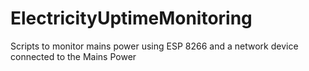 # ElectricityUptimeMonitoring
Scripts to monitor mains power using ESP 8266 and a network device connected to the Mains Power
